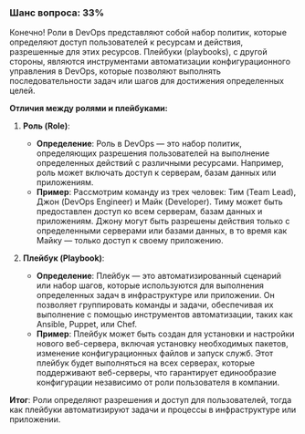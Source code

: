 ### Шанс вопроса: 33%

Конечно! Роли в DevOps представляют собой набор политик, которые определяют доступ пользователей к ресурсам и действия, разрешенные для этих ресурсов. Плейбуки (playbooks), с другой стороны, являются инструментами автоматизации конфигурационного управления в DevOps, которые позволяют выполнять последовательности задач или шагов для достижения определенных целей.

**Отличия между ролями и плейбуками:**

1. **Роль (Role)**:
   - **Определение**: Роль в DevOps — это набор политик, определяющих разрешения пользователей на выполнение определенных действий с различными ресурсами. Например, роль может включать доступ к серверам, базам данных или приложениям.
   - **Пример**: Рассмотрим команду из трех человек: Тим (Team Lead), Джон (DevOps Engineer) и Майк (Developer). Тиму может быть предоставлен доступ ко всем серверам, базам данных и приложениям. Джону могут быть разрешены действия только с определенными серверами или базами данных, в то время как Майку — только доступ к своему приложению.

2. **Плейбук (Playbook)**:
   - **Определение**: Плейбук — это автоматизированный сценарий или набор шагов, которые используются для выполнения определенных задач в инфраструктуре или приложении. Он позволяет группировать команды и задачи, обеспечивая их выполнение с помощью инструментов автоматизации, таких как Ansible, Puppet, или Chef.
   - **Пример**: Плейбук может быть создан для установки и настройки нового веб-сервера, включая установку необходимых пакетов, изменение конфигурационных файлов и запуск служб. Этот плейбук будет выполняться на всех серверах, которые поддерживают веб-серверы, что гарантирует единообразие конфигурации независимо от роли пользователя в компании.

**Итог**: Роли определяют разрешения и доступ для пользователей, тогда как плейбуки автоматизируют задачи и процессы в инфраструктуре или приложении.